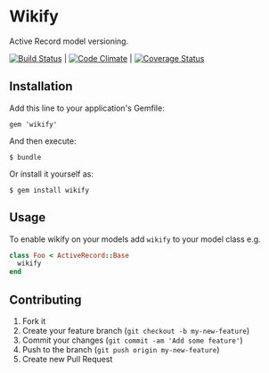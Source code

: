 # Wikify

Active Record model versioning.

[![Build Status](https://travis-ci.org/Arcath/Wikify.png?branch=master)](https://travis-ci.org/Arcath/Wikify) | [![Code Climate](https://codeclimate.com/github/Arcath/Wikify.png)](https://codeclimate.com/github/Arcath/Wikify) | [![Coverage Status](https://coveralls.io/repos/Arcath/Wikify/badge.png)](https://coveralls.io/r/Arcath/Wikify)

## Installation

Add this line to your application's Gemfile:

    gem 'wikify'

And then execute:

    $ bundle

Or install it yourself as:

    $ gem install wikify

## Usage

To enable wikify on your models add `wikify` to your model class e.g.

``` ruby
class Foo < ActiveRecord::Base
  wikify
end
```

## Contributing

1. Fork it
2. Create your feature branch (`git checkout -b my-new-feature`)
3. Commit your changes (`git commit -am 'Add some feature'`)
4. Push to the branch (`git push origin my-new-feature`)
5. Create new Pull Request
